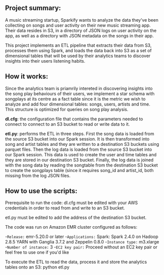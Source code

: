 Project summary:
----------------
A music streaming startup, Sparkify wants to analyze the data they've been collecting on songs and user activity on their new music streaming app. Their data resides in S3, in a directory of JSON logs on user activity on the app, as well as a directory with JSON metadata on the songs in their app.

This project implements an ETL pipeline that extracts their data from S3, processes them using Spark, and loads the data back into S3 as a set of dimensional tables that will be used by their analytics teams to discover insights into their users listening habits.



How it works:
-------------
Since the analytics team is priamrily intereted in discovering insights into the song play behaviours of their users, we implement a star schema with songplays at its centre as a fact table since it is the metric we wish to analyze and add four dimensional tables: songs, users, artists and time. This structure is optimized for queries on song play analysis.

**dl.cfg**: the configuration file that contains the parameters needed to connect to connect to an S3 bucket to read or write data to it.

**etl.py**: performs the ETL in three steps. 
First the song data is loaded from the source S3 bucket into our Spark session. It is then transformed into song and artist tables and they are written to a destination S3 buckets  using parquet files.
Then the log data is loaded from the source S3 bucket into our Spark session. This data is used to create the user and time tables and they are stored in our destination S3 bucket.
Finally, the log data is joined with the song data by reading the songtable from the destination S3 bucket to create the songplays table (since it requires song_id and artist_id, both missing from the 
log JSON files.

How to use the scripts:
-----------------------

Prerequisite to run the code:
dl.cfg must be edited with your AWS credentials in order to read from and write to an S3 bucket.

etl.py must be edited to add the address of the destination S3 bucket.

The code was run on Amazon EMR cluster configured as follows:

-`Release:` emr-5.20.0 or later
-`Applications:` Spark: Spark 2.4.0 on Hadoop 2.8.5 YARN with Ganglia 3.7.2 and Zeppelin 0.8.0
-`Instance type:` m3.xlarge
-`Number of instance:` 3
-`EC2 key pair:` Proceed without an EC2 key pair or feel free to use one if you'd like



To execute the ETL to read the data, process it and store the analytics tables onto an S3:
python etl.py


